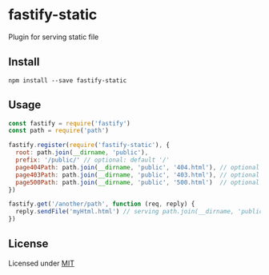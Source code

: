 # fastify-static
Plugin for serving static file

## Install

`npm install --save fastify-static`

## Usage

```js
const fastify = require('fastify')
const path = require('path')

fastify.register(require('fastify-static'), {
  root: path.join(__dirname, 'public'),
  prefix: '/public/' // optional: default '/'
  page404Path: path.join(__dirname, 'public', '404.html'), // optional
  page403Path: path.join(__dirname, 'public', '403.html'), // optional
  page500Path: path.join(__dirname, 'public', '500.html')  // optional
})

fastify.get('/another/path', function (req, reply) {
  reply.sendFile('myHtml.html') // serving path.join(__dirname, 'public', 'myHtml.html') directly
})

```

## License

Licensed under [MIT](./LICENSE)
